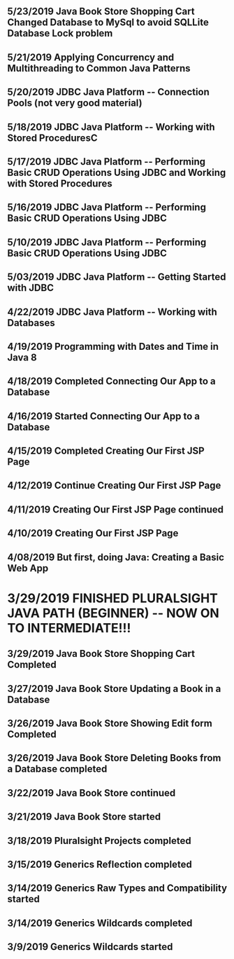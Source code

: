 ## 5/23/2019 Java Book Store Shopping Cart Changed Database to MySql to avoid SQLLite Database Lock problem
## 5/21/2019 Applying Concurrency and Multithreading to Common Java Patterns
## 5/20/2019 JDBC Java Platform -- Connection Pools (not very good material)
## 5/18/2019 JDBC Java Platform -- Working with Stored ProceduresC
## 5/17/2019 JDBC Java Platform -- Performing Basic CRUD Operations Using JDBC and Working with Stored Procedures
## 5/16/2019 JDBC Java Platform -- Performing Basic CRUD Operations Using JDBC
## 5/10/2019 JDBC Java Platform -- Performing Basic CRUD Operations Using JDBC
## 5/03/2019 JDBC Java Platform -- Getting Started with JDBC
## 4/22/2019 JDBC Java Platform -- Working with Databases
## 4/19/2019 Programming with Dates and Time in Java 8
## 4/18/2019 Completed Connecting Our App to a Database
## 4/16/2019 Started Connecting Our App to a Database
## 4/15/2019 Completed Creating Our First JSP Page
## 4/12/2019 Continue Creating Our First JSP Page
## 4/11/2019 Creating Our First JSP Page continued
## 4/10/2019 Creating Our First JSP Page
## 4/08/2019 But first, doing Java:  Creating a Basic Web App
# 3/29/2019 FINISHED PLURALSIGHT JAVA PATH (BEGINNER) -- NOW ON TO INTERMEDIATE!!!
## 3/29/2019 Java Book Store Shopping Cart Completed
## 3/27/2019 Java Book Store Updating a Book in a Database
## 3/26/2019 Java Book Store Showing Edit form Completed
## 3/26/2019 Java Book Store Deleting Books from a Database completed
## 3/22/2019 Java Book Store continued
## 3/21/2019 Java Book Store started
## 3/18/2019 Pluralsight Projects completed
## 3/15/2019 Generics Reflection completed
## 3/14/2019 Generics Raw Types and Compatibility started
## 3/14/2019 Generics Wildcards completed
## 3/9/2019 Generics Wildcards started

